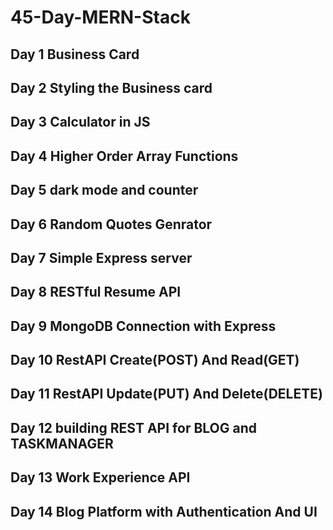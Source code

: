 # 45-Day-MERN-Stack

## Day 1 Business Card

## Day 2 Styling the Business card

## Day 3 Calculator in JS

## Day 4 Higher Order Array Functions

## Day 5 dark mode and counter

## Day 6 Random Quotes Genrator

## Day 7 Simple Express server

## Day 8 RESTful Resume API

## Day 9 MongoDB Connection with Express

## Day 10 RestAPI Create(POST) And Read(GET)

## Day 11 RestAPI Update(PUT) And Delete(DELETE)

## Day 12 building REST API for BLOG and TASKMANAGER

## Day 13 Work Experience API

## Day 14 Blog Platform with Authentication And UI
